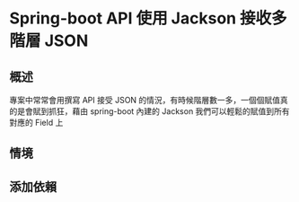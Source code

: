 # Spring-boot API 使用 Jackson 接收多階層 JSON 

## 概述

專案中常常會用撰寫 API 接受 JSON 的情況，有時候階層數一多，一個個賦值真的是會賦到抓狂，藉由 spring-boot 內建的 Jackson 我們可以輕鬆的賦值到所有對應的 Field 上

## 情境

## 添加依賴




